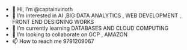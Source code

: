 - 👋 Hi, I’m @captainvinoth
- 👀 I’m interested in AI ,BIG DATA ANALYTICS , WEB DEVELOPMENT , FRONT END DESIGNING WORKS
- 🌱 I’m currently learning DATABASES AND CLOUD COMPUTING 
- 💞️ I’m looking to collaborate on GCP , AMAZON
- 📫 How to reach me 9791209067 

<!---
captainvinoth/captainvinoth is a ✨ special ✨ repository because its `README.md` (this file) appears on your GitHub profile.
You can click the Preview link to take a look at your changes.
--->
